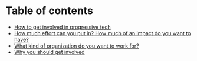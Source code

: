 # Table of contents

* [How to get involved in progressive tech](README.md)
* [How much effort can you put in? How much of an impact do you want to have?](effort.md)
* [What kind of organization do you want to work for?](organization.md)
* [Why you should get involved](why.md)

